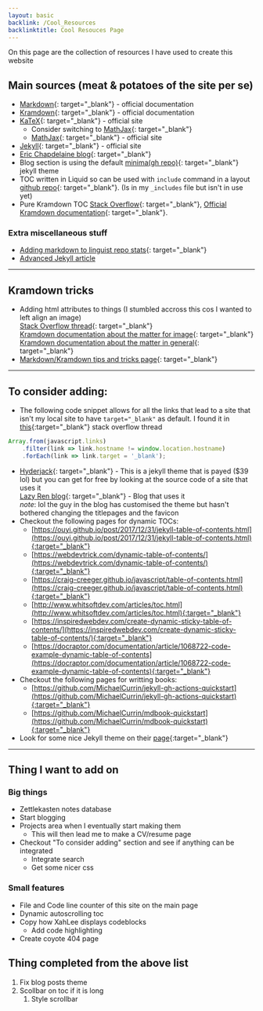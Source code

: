 ```yaml
---
layout: basic
backlink: /Cool_Resources
backlinktitle: Cool Resouces Page
---
```

On this page are the collection of resources I have used to create this website

## Main sources (meat & potatoes of the site per se)

* [Markdown](https://daringfireball.net/projects/markdown/){: target="_blank"} - official documentation
* [Kramdown](https://kramdown.gettalong.org/){: target="_blank"} - official documentation
* [KaTeX](https://katex.org/){: target="_blank"} - official site
	* Consider switching to [MathJax](https://kramdown.gettalong.org/math_engine/mathjax.html){: target="_blank"}
	* [MathJax](https://www.mathjax.org/){: target="_blank"} - official site
* [Jekyll](https://jekyllrb.com/){: target="_blank"} - official site
* [Eric Chapdelaine blog](https://ericchapdelaine.com/){: target="_blank"}
* Blog section is using the default [minima(gh repo)](https://github.com/jekyll/minima){: target="_blank"} jekyll theme
* TOC written in Liquid so can be used with `include` command in a layout [github repo](https://github.com/allejo/jekyll-toc){: target="_blank"}. (Is in my `_includes` file but isn't in use yet)
* Pure Kramdown TOC [Stack Overflow](https://stackoverflow.com/questions/38417624/table-of-contents-using-jekyll-and-kramdown){: target="_blank"}, [Official Kramdown documentation](https://kramdown.gettalong.org/converter/html.html#toc){: target="_blank"}.

### Extra miscellaneous stuff

* [Adding markdown to linguist repo stats](https://joshuatz.com/posts/2019/how-to-get-github-to-recognize-a-pure-markdown-repo/){: target="_blank"}
* [Advanced Jekyll article](https://dexp.in/articles/advanced-jekyll/)

---
## Kramdown tricks

* Adding html attributes to things (I stumbled accross this cos I wanted to left align an image)\
[Stack Overflow thread](https://stackoverflow.com/questions/23819197/jekyll-blog-post-centering-images){: target="_blank"}\
[Kramdown documentation about the matter for image](https://kramdown.gettalong.org/syntax.html#images){: target="_blank"}\
[Kramdown documentation about the matter in general](https://kramdown.gettalong.org/syntax.html#attribute-list-definitions){: target="_blank"}
* [Markdown/Kramdown tips and tricks page](https://about.gitlab.com/blog/2016/07/19/markdown-kramdown-tips-and-tricks/){: target="_blank"}

---

## To consider adding:

* The following code snippet allows for all the links that lead to a site that isn't my local site to have `target="_blank"` as default.
I found it in [this](https://stackoverflow.com/questions/4425198/can-i-create-links-with-target-blank-in-markdown){:target="_blank"} stack overflow thread
```js
Array.from(javascript.links)
    .filter(link => link.hostname != window.location.hostname)
    .forEach(link => link.target = '_blank');
```

* [Hyderjack](https://hydejack.com/){: target="_blank"} - This is a jekyll theme that is payed ($39 lol) but you can get for free by looking at the source code of a site that uses it\
[Lazy Ren blog](https://github.com/LazyRen/LazyRen.github.io){: target="_blank"} - Blog that uses it\
*note*: lol the guy in the blog has customised the theme but hasn't bothered changing the titlepages and the favicon
* Checkout the following pages for dynamic TOCs:
	* [https://ouyi.github.io/post/2017/12/31/jekyll-table-of-contents.html](https://ouyi.github.io/post/2017/12/31/jekyll-table-of-contents.html){:target="_blank"}
	* [https://webdevtrick.com/dynamic-table-of-contents/](https://webdevtrick.com/dynamic-table-of-contents/){:target="_blank"}
	* [https://craig-creeger.github.io/javascript/table-of-contents.html](https://craig-creeger.github.io/javascript/table-of-contents.html){:target="_blank"}
	* [http://www.whitsoftdev.com/articles/toc.html](http://www.whitsoftdev.com/articles/toc.html){:target="_blank"}
	* [https://inspiredwebdev.com/create-dynamic-sticky-table-of-contents/](https://inspiredwebdev.com/create-dynamic-sticky-table-of-contents/){:target="_blank"}
	* [https://docraptor.com/documentation/article/1068722-code-example-dynamic-table-of-contents](https://docraptor.com/documentation/article/1068722-code-example-dynamic-table-of-contents){:target="_blank"}
* Checkout the following pages for writting books:
	* [https://github.com/MichaelCurrin/jekyll-gh-actions-quickstart](https://github.com/MichaelCurrin/jekyll-gh-actions-quickstart){:target="_blank"}
	* [https://github.com/MichaelCurrin/mdbook-quickstart](https://github.com/MichaelCurrin/mdbook-quickstart){:target="_blank"}
* Look for some nice Jekyll theme on their [page](http://jekyllthemes.org/page9/){:target="_blank"}

---

## Thing I want to add on

### Big things
* Zettlekasten notes database
* Start blogging
* Projects area when I eventually start making them
	* This will then lead me to make a CV/resume page
* Checkout "To consider adding" section and see if anything can be integrated
	* Integrate search
	* Get some nicer css

### Small features
* File and Code line counter of this site on the main page
* Dynamic autoscrolling toc
* Copy how XahLee displays codeblocks
	* Add code highlighting
* Create coyote 404 page

## Thing completed from the above list

1. Fix blog posts theme
1. Scollbar on toc if it is long
	1. Style scrollbar
